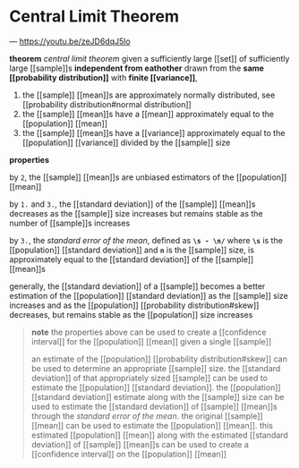 # Central Limit Theorem

&mdash; <https://youtu.be/zeJD6dqJ5lo>

**theorem** _central limit theorem_ given a sufficiently large [[set]] of sufficiently large [[sample]]s **independent from eathother** drawn from the **same [[probability distribution]]** with **finite [[variance]]**,

1. the [[sample]] [[mean]]s are approximately normally distributed, see [[probability distribution#normal distribution]]
2. the [[sample]] [[mean]]s have a [[mean]] approximately equal to the [[population]] [[mean]]
3. the [[sample]] [[mean]]s have a [[variance]] approximately equal to the [[population]] [[variance]] divided by the [[sample]] size

**properties**

by `2`, the [[sample]] [[mean]]s are unbiased estimators of the [[population]] [[mean]]

by `1.` and `3.`, the [[standard deviation]] of the [[sample]] [[mean]]s decreases as the [[sample]] size increases but remains stable as the number of [[sample]]s increases

by `3.`, the _standard error of the mean_, defined as **`\s - \n/`** where **`\s`** is the [[population]] [[standard deviation]] and **`n`** is the [[sample]] size, is approximately equal to the [[standard deviation]] of the [[sample]] [[mean]]s

generally, the [[standard deviation]] of a [[sample]] becomes a better estimation of the [[population]] [[standard deviation]] as the [[sample]] size increases and as the [[population]] [[probability distribution#skew]] decreases, but remains stable as the [[population]] size increases

> **note** the properties above can be used to create a [[confidence interval]] for the [[population]] [[mean]] given a single [[sample]]
>
> an estimate of the [[population]] [[probability distribution#skew]] can be used to determine an appropriate [[sample]] size. the [[standard deviation]] of that appropriately sized [[sample]] can be used to estimate the [[population]] [[standard deviation]]. the [[population]] [[standard deviation]] estimate along with the [[sample]] size can be used to estimate the [[standard deviation]] of [[sample]] [[mean]]s through the _standard error of the mean_. the original [[sample]] [[mean]] can be used to estimate the [[population]] [[mean]]. this estimated [[population]] [[mean]] along with the estimated [[standard deviation]] of [[sample]] [[mean]]s can be used to create a [[confidence interval]] on the [[population]] [[mean]]
